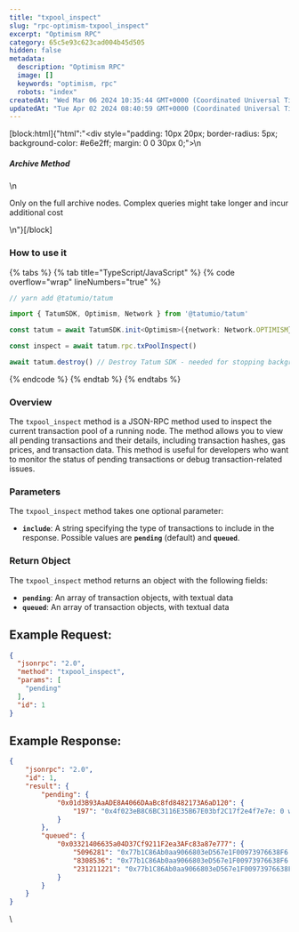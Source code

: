```yaml
---
title: "txpool_inspect"
slug: "rpc-optimism-txpool_inspect"
excerpt: "Optimism RPC"
category: 65c5e93c623cad004b45d505
hidden: false
metadata: 
  description: "Optimism RPC"
  image: []
  keywords: "optimism, rpc"
  robots: "index"
createdAt: "Wed Mar 06 2024 10:35:44 GMT+0000 (Coordinated Universal Time)"
updatedAt: "Tue Apr 02 2024 08:40:59 GMT+0000 (Coordinated Universal Time)"
---
```

[block:html]{"html":"<div style=\"padding: 10px 20px; border-radius: 5px; background-color: #e6e2ff; margin: 0 0 30px 0;\">\n  <h5>Archive Method</h5>\n  <p>Only on the full archive nodes. Complex queries might take longer and incur additional cost</p>\n</div>"}[/block]

### How to use it

{% tabs %}
{% tab title="TypeScript/JavaScript" %}
{% code overflow="wrap" lineNumbers="true" %}
```typescript
// yarn add @tatumio/tatum

import { TatumSDK, Optimism, Network } from '@tatumio/tatum'

const tatum = await TatumSDK.init<Optimism>({network: Network.OPTIMISM})

const inspect = await tatum.rpc.txPoolInspect()

await tatum.destroy() // Destroy Tatum SDK - needed for stopping background jobs
```
{% endcode %}
{% endtab %}
{% endtabs %}

### Overview

The `txpool_inspect` method is a JSON-RPC method used to inspect the current transaction pool of a running node. The method allows you to view all pending transactions and their details, including transaction hashes, gas prices, and transaction data. This method is useful for developers who want to monitor the status of pending transactions or debug transaction-related issues.

### Parameters

The `txpool_inspect` method takes one optional parameter:

* **`include`**: A string specifying the type of transactions to include in the response. Possible values are **`pending`** (default) and **`queued`**.

### Return Object

The `txpool_inspect` method returns an object with the following fields:

* **`pending`**: An array of transaction objects, with textual data
* **`queued`**: An array of transaction objects, with textual data

## Example Request:

```json
{
  "jsonrpc": "2.0",
  "method": "txpool_inspect",
  "params": [
    "pending"
  ],
  "id": 1
}
```

## Example Response:

```json
{
    "jsonrpc": "2.0",
    "id": 1,
    "result": {
        "pending": {
            "0x01d3B93AaADE8A4066DAaBc8fd8482173A6aD120": {
                "197": "0x4f023eB8C6BC3116E35B67E03bf2C17f2e4f7e7e: 0 wei + 30000000 gas × 23918871 wei"
            }
        },
        "queued": {
            "0x03321406635a04D37Cf9211F2ea3AFc83a87e777": {
                "5096281": "0x77b1C86Ab0aa9066803eD567e1F00973976638F6: 49999988041886240 wei + 21000 gas × 53000000000 wei",
                "8308536": "0x77b1C86Ab0aa9066803eD567e1F00973976638F6: 100000000000000000 wei + 21000 gas × 53000000000 wei",
                "231211221": "0x77b1C86Ab0aa9066803eD567e1F00973976638F6: 1000000000000000 wei + 21000 gas × 11958113760 wei"
            }
        }
    }
}
```

\
